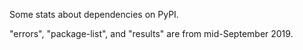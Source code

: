 Some stats about dependencies on PyPI.

"errors", "package-list", and "results" are from mid-September 2019.

